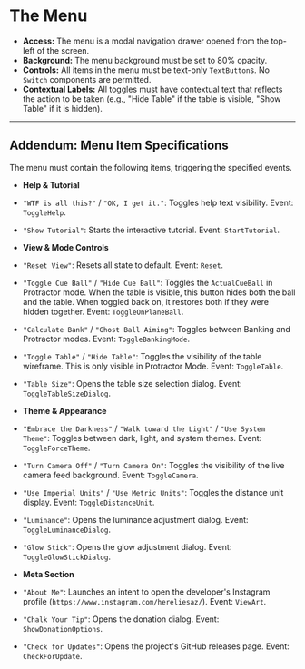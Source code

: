 # The Menu

*   **Access:** The menu is a modal navigation drawer opened from the top-left of the screen.
*   **Background:** The menu background must be set to 80% opacity.
*   **Controls:** All items in the menu must be text-only `TextButton`s. No `Switch` components are permitted.
*   **Contextual Labels:** All toggles must have contextual text that reflects the action to be taken (e.g., "Hide Table" if the table is visible, "Show Table" if it is hidden).

***
## Addendum: Menu Item Specifications

The menu must contain the following items, triggering the specified events.

*   **Help & Tutorial**
*   `"WTF is all this?"` / `"OK, I get it."`: Toggles help text visibility. Event: `ToggleHelp`.
*   `"Show Tutorial"`: Starts the interactive tutorial. Event: `StartTutorial`.

*   **View & Mode Controls**
*   `"Reset View"`: Resets all state to default. Event: `Reset`.
*   `"Toggle Cue Ball"` / `"Hide Cue Ball"`: Toggles the `ActualCueBall` in Protractor mode. When the table is visible, this button hides both the ball and the table. When toggled back on, it restores both if they were hidden together. Event: `ToggleOnPlaneBall`.
*   `"Calculate Bank"` / `"Ghost Ball Aiming"`: Toggles between Banking and Protractor modes. Event: `ToggleBankingMode`.
*   `"Toggle Table"` / `"Hide Table"`: Toggles the visibility of the table wireframe. This is only visible in Protractor Mode. Event: `ToggleTable`.
*   `"Table Size"`: Opens the table size selection dialog. Event: `ToggleTableSizeDialog`.

*   **Theme & Appearance**
*   `"Embrace the Darkness"` / `"Walk toward the Light"` / `"Use System Theme"`: Toggles between dark, light, and system themes. Event: `ToggleForceTheme`.
*   `"Turn Camera Off"` / `"Turn Camera On"`: Toggles the visibility of the live camera feed background. Event: `ToggleCamera`.
*   `"Use Imperial Units"` / `"Use Metric Units"`: Toggles the distance unit display. Event: `ToggleDistanceUnit`.
*   `"Luminance"`: Opens the luminance adjustment dialog. Event: `ToggleLuminanceDialog`.
*   `"Glow Stick"`: Opens the glow adjustment dialog. Event: `ToggleGlowStickDialog`.

*   **Meta Section**
*   `"About Me"`: Launches an intent to open the developer's Instagram profile (`https://www.instagram.com/hereliesaz/`). Event: `ViewArt`.
*   `"Chalk Your Tip"`: Opens the donation dialog. Event: `ShowDonationOptions`.
*   `"Check for Updates"`: Opens the project's GitHub releases page. Event: `CheckForUpdate`.